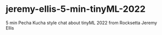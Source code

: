 # jeremy-ellis-5-min-tinyML-2022
5 min Pecha Kucha style chat about tinyML 2022 from Rocksetta Jeremy Ellis
